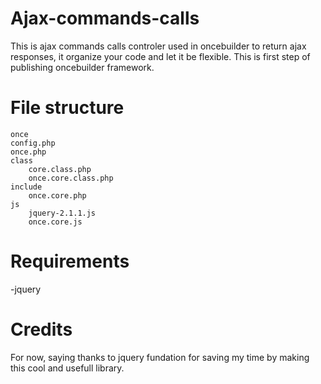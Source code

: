 Ajax-commands-calls
===================

This is ajax commands calls controler used in oncebuilder to return ajax responses, it organize your code and let it be flexible. This is first step of publishing oncebuilder framework.

File structure
===================

```
once
config.php
once.php
class
    core.class.php
    once.core.class.php
include
    once.core.php
js
    jquery-2.1.1.js
    once.core.js
```

Requirements
===================

-jquery

Credits
===================

For now, saying thanks to jquery fundation for saving my time by making this cool and usefull library.
